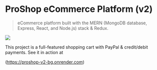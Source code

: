 # ProShop eCommerce Platform (v2)

> eCommerce platform built with the MERN (MongoDB database, Express, React, and Node.js) stack & Redux.

<img src="./frontend/public/images/screens.png">

This project is a full-featured shopping cart with PayPal & credit/debit payments. See it in action at

(https://proshop-v2-bg.onrender.com)
